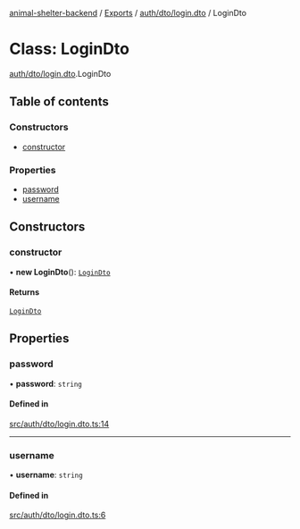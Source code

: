 [animal-shelter-backend](../README.md) / [Exports](../modules.md) / [auth/dto/login.dto](../modules/auth_dto_login_dto.md) / LoginDto

# Class: LoginDto

[auth/dto/login.dto](../modules/auth_dto_login_dto.md).LoginDto

## Table of contents

### Constructors

- [constructor](auth_dto_login_dto.LoginDto.md#constructor)

### Properties

- [password](auth_dto_login_dto.LoginDto.md#password)
- [username](auth_dto_login_dto.LoginDto.md#username)

## Constructors

### constructor

• **new LoginDto**(): [`LoginDto`](auth_dto_login_dto.LoginDto.md)

#### Returns

[`LoginDto`](auth_dto_login_dto.LoginDto.md)

## Properties

### password

• **password**: `string`

#### Defined in

[src/auth/dto/login.dto.ts:14](https://github.com/B4LiN7/animal-shelter-backend/blob/5a6ce9f/src/auth/dto/login.dto.ts#L14)

___

### username

• **username**: `string`

#### Defined in

[src/auth/dto/login.dto.ts:6](https://github.com/B4LiN7/animal-shelter-backend/blob/5a6ce9f/src/auth/dto/login.dto.ts#L6)
